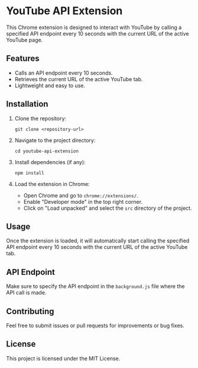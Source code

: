 # YouTube API Extension

This Chrome extension is designed to interact with YouTube by calling a specified API endpoint every 10 seconds with the current URL of the active YouTube page.

## Features

- Calls an API endpoint every 10 seconds.
- Retrieves the current URL of the active YouTube tab.
- Lightweight and easy to use.

## Installation

1. Clone the repository:
   ```
   git clone <repository-url>
   ```

2. Navigate to the project directory:
   ```
   cd youtube-api-extension
   ```

3. Install dependencies (if any):
   ```
   npm install
   ```

4. Load the extension in Chrome:
   - Open Chrome and go to `chrome://extensions/`.
   - Enable "Developer mode" in the top right corner.
   - Click on "Load unpacked" and select the `src` directory of the project.

## Usage

Once the extension is loaded, it will automatically start calling the specified API endpoint every 10 seconds with the current URL of the active YouTube tab.

## API Endpoint

Make sure to specify the API endpoint in the `background.js` file where the API call is made.

## Contributing

Feel free to submit issues or pull requests for improvements or bug fixes.

## License

This project is licensed under the MIT License.